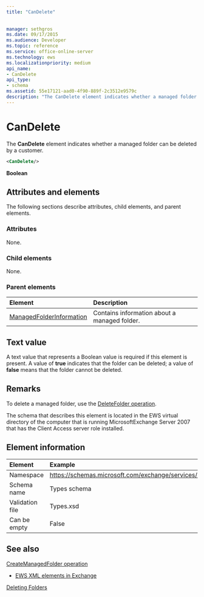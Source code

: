```yaml
---
title: "CanDelete"
 
 
manager: sethgros
ms.date: 09/17/2015
ms.audience: Developer
ms.topic: reference
ms.service: office-online-server
ms.technology: ews
ms.localizationpriority: medium
api_name:
- CanDelete
api_type:
- schema
ms.assetid: 55e17121-aad0-4f90-889f-2c3512e9579c
description: "The CanDelete element indicates whether a managed folder can be deleted by a customer."
---
```


# CanDelete

The **CanDelete** element indicates whether a managed folder can be deleted by a customer. 
  
```xml
<CanDelete/>
```

 **Boolean**
## Attributes and elements

The following sections describe attributes, child elements, and parent elements.
  
### Attributes

None.
  
### Child elements

None.
  
### Parent elements

|**Element**|**Description**|
|:-----|:-----|
|[ManagedFolderInformation](managedfolderinformation.md) <br/> |Contains information about a managed folder.  <br/> |
   
## Text value

A text value that represents a Boolean value is required if this element is present. A value of **true** indicates that the folder can be deleted; a value of **false** means that the folder cannot be deleted. 
  
## Remarks

To delete a managed folder, use the [DeleteFolder operation](deletefolder-operation.md).
  
The schema that describes this element is located in the EWS virtual directory of the computer that is running MicrosoftExchange Server 2007 that has the Client Access server role installed.
  
## Element information

| Element | Example |
|:-----|:-----|
|Namespace  <br/> |https://schemas.microsoft.com/exchange/services/2006/types  <br/> |
|Schema name  <br/> |Types schema  <br/> |
|Validation file  <br/> |Types.xsd  <br/> |
|Can be empty  <br/> |False  <br/> |
   
## See also



[CreateManagedFolder operation](createmanagedfolder-operation.md)


- [EWS XML elements in Exchange](ews-xml-elements-in-exchange.md)


[Deleting Folders](https://msdn.microsoft.com/library/1958add5-5071-4239-adb2-40f7a7d74aee%28Office.15%29.aspx)


